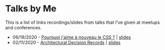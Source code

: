 # Talks by Me

This is a list of links recordings/slides from talks that I've given at meetups and conferences.

- 06/19/2020 - [Pourquoi j'aime à nouveau le CSS ?](https://github.com/zyhou/talks/tree/master/tailwindcss) | [slides](https://tailwindcss-talks.netlify.app/)
- 02/11/2020 - [Architectural Decision Records](https://github.com/zyhou/talks/tree/master/adr) | [slides](https://adr-talks.netlify.app/)
